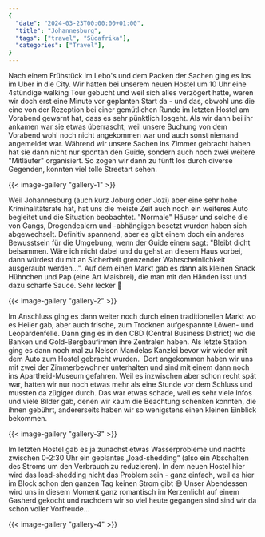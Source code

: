 ```yaml
---
{
  "date": "2024-03-23T00:00:00+01:00",
  "title": "Johannesburg",
  "tags": ["travel", "Südafrika"],
  "categories": ["Travel"],
}
---
```

Nach einem Frühstück im Lebo's und dem Packen der Sachen ging es los im Uber in
die City. Wir hatten bei unserem neuen Hostel um 10 Uhr eine 4stündige walking
Tour gebucht und weil sich alles verzögert hatte, waren wir doch erst eine
Minute vor geplanten Start da - und das, obwohl uns die eine von der Rezeption
bei einer gemütlichen Runde im letzten Hostel am Vorabend gewarnt hat, dass es
sehr pünktlich losgeht. Als wir dann bei ihr ankamen war sie etwas überrascht,
weil unsere Buchung von dem Vorabend wohl noch nicht angekommen war und auch
sonst niemand angemeldet war. Während wir unsere Sachen ins Zimmer gebracht
haben hat sie dann nicht nur spontan den Guide, sondern auch noch zwei weitere
"Mitläufer" organisiert. So zogen wir dann zu fünft los durch diverse Gegenden,
konnten viel tolle Streetart sehen.

{{< image-gallery "gallery-1" >}}

Weil Johannesburg (auch kurz Joburg oder Jozi) aber eine sehr hohe
Kriminalitätsrate hat, hat uns die meiste Zeit auch noch ein weiteres Auto
begleitet und die Situation beobachtet. "Normale" Häuser und solche die von
Gangs, Drogendealern und -abhängigen besetzt wurden haben sich abgewechselt.
Definitiv spannend, aber es gibt einem doch ein anderes Bewusstsein für die
Umgebung, wenn der Guide einem sagt: "Bleibt dicht beisammen. Wäre ich nicht
dabei und du gehst an diesem Haus vorbei, dann würdest du mit an Sicherheit
grenzender Wahrscheinlichkeit ausgeraubt werden...". Auf dem einen Markt gab es
dann als kleinen Snack Hühnchen und Pap (eine Art Maisbrei), die man mit den
Händen isst und dazu scharfe Sauce. Sehr lecker 🤤

{{< image-gallery "gallery-2" >}}

Im Anschluss ging es dann weiter noch durch einen traditionellen Markt wo es
Heiler gab, aber auch frische, zum Trocknen aufgespannte Löwen- und
Leopardenfelle. Dann ging es in den CBD (Central Business District) wo die
Banken und Gold-Bergbaufirmen ihre Zentralen haben. Als letzte Station ging es
dann noch mal zu Nelson Mandelas Kanzlei bevor wir wieder mit dem Auto zum
Hostel gebracht wurden.  Dort angekommen haben wir uns mit zwei der
Zimmerbewohner unterhalten und sind mit einem dann noch ins Apartheid-Museum
gefahren. Weil es inzwischen aber schon recht spät war, hatten wir nur noch
etwas mehr als eine Stunde vor dem Schluss und mussten da zügiger durch. Das
war etwas schade, weil es sehr viele Infos und viele Bilder gab, denen wir kaum
die Beachtung schenken konnten, die ihnen gebührt, andererseits haben wir so
wenigstens einen kleinen Einblick bekommen.

{{< image-gallery "gallery-3" >}}

Im letzten Hostel gab es ja zunächst etwas Wasserprobleme und nachts zwischen
0-2:30 Uhr ein geplantes „load-shedding“ (also ein Abschalten des Stroms um den
Verbrauch zu reduzieren). In dem neuen Hostel hier wird das load-shedding nicht
das Problem sein - ganz einfach, weil es hier im Block schon den ganzen Tag
keinen Strom gibt 😅 Unser Abendessen wird uns in diesem Moment ganz romantisch
im Kerzenlicht auf einem Gasherd gekocht und nachdem wir so viel heute gegangen
sind sind wir da schon voller Vorfreude…

{{< image-gallery "gallery-4" >}}
